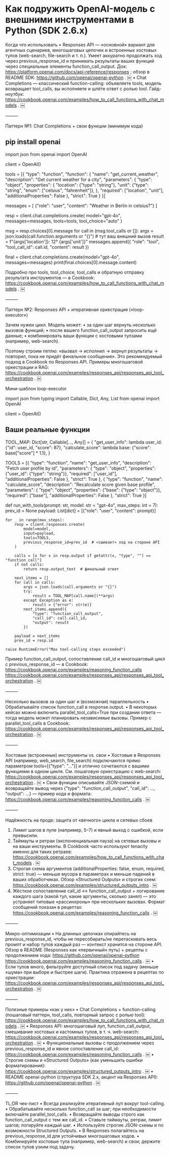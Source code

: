 # Как подружить OpenAI-модель с внешними инструментами в Python (SDK 2.6.x)

Когда что использовать
 • Responses API — «основной» вариант для агентных сценариев, многошаговых цепочек и встроенных хостовых тулов (web-search, file-search и т. п.). Умеет аккуратно продолжать ход через previous_response_id и принимать результаты ваших функций через специальные элементы function_call_output. Док: <https://platform.openai.com/docs/api-reference/responses> ; обзор в README SDK: <https://github.com/openai/openai-python> .  ￼
 • Chat Completions — классический function-calling: объявляете tools, модель возвращает tool_calls, вы исполняете и шлёте ответ с ролью tool. Гайд-ноутбук: <https://cookbook.openai.com/examples/how_to_call_functions_with_chat_models> .  ￼

⸻

Паттерн №1: Chat Completions + свои функции (минимум кода)

## pip install openai

import json
from openai import OpenAI

client = OpenAI()

tools = [{
    "type": "function",
    "function": {
        "name": "get_current_weather",
        "description": "Get current weather for a city",
        "parameters": {
            "type": "object",
            "properties": {
                "location": {"type": "string"},
                "unit": {"type": "string", "enum": ["celsius", "fahrenheit"]},
            },
            "required": ["location", "unit"],
            "additionalProperties": False
        },
        "strict": True
    }
}]

messages = [
    {"role": "user", "content": "Weather in Berlin in celsius?"}
]

resp = client.chat.completions.create(
    model="gpt-4o",
    messages=messages,
    tools=tools,
    tool_choice="auto"
)

msg = resp.choices[0].message
for call in (msg.tool_calls or []):
    args = json.loads(call.function.arguments or "{}")
    # тут ваш внешний вызов
    result = f"{args['location']}: 12° {args['unit']}"
    messages.append({
        "role": "tool",
        "tool_call_id": call.id,
        "content": result
    })

final = client.chat.completions.create(model="gpt-4o", messages=messages)
print(final.choices[0].message.content)

Подробно про tools, tool_choice, tool_calls и обратную отправку результата инструментов — в Cookbook: <https://cookbook.openai.com/examples/how_to_call_functions_with_chat_models> .  ￼

⸻

Паттерн №2: Responses API + итеративная оркестрация («loop-executor»)

Зачем нужен цикл. Модель может:
 • за один шаг вернуть несколько вызовов функций;
 • после вашего function_call_output запросить ещё данные;
 • комбинировать ваши функции с хостовыми тулзами (например, web-search).

Поэтому строим петлю: «вызвал → исполнил → вернул результаты → повторил, пока не придёт финальное сообщение». Это рекомендуемый подход в Cookbook по Responses API. Примеры многошаговой оркестрации и RAG: <https://cookbook.openai.com/examples/responses_api/responses_api_tool_orchestration> .  ￼

Мини-шаблон loop-executor

import json
from typing import Callable, Dict, Any, List
from openai import OpenAI

client = OpenAI()

## Ваши реальные функции

TOOL_MAP: Dict[str, Callable[..., Any]] = {
    "get_user_info": lambda user_id: {"id": user_id, "score": 87},
    "calculate_score": lambda base: {"score": base["score"] * 1.1},
}

TOOLS = [{
    "type": "function",
    "name": "get_user_info",
    "description": "Fetch user profile by id",
    "parameters": {
        "type": "object",
        "properties": {"user_id": {"type": "string"}},
        "required": ["user_id"],
        "additionalProperties": False
    },
    "strict": True
}, {
    "type": "function",
    "name": "calculate_score",
    "description": "Recalculate score given base profile",
    "parameters": {
        "type": "object",
        "properties": {"base": {"type": "object"}},
        "required": ["base"],
        "additionalProperties": False
    },
    "strict": True
}]

def run_with_tools(prompt: str, model: str = "gpt-4o", max_steps: int = 7):
    prev_id = None
    payload: List[dict] = [{"role": "user", "content": prompt}]

    for _ in range(max_steps):
        resp = client.responses.create(
            model=model,
            input=payload,
            tools=TOOLS,
            previous_response_id=prev_id  # «сшивает» ход на стороне API
        )

        calls = [x for x in resp.output if getattr(x, "type", "") == "function_call"]
        if not calls:
            return resp.output_text  # финальный ответ

        next_items = []
        for call in calls:
            args = json.loads(call.arguments or "{}")
            try:
                result = TOOL_MAP[call.name](**args)
            except Exception as e:
                result = {"error": str(e)}
            next_items.append({
                "type": "function_call_output",
                "call_id": call.call_id,
                "output": result
            })

        payload = next_items
        prev_id = resp.id

    raise RuntimeError("Max tool-calling steps exceeded")

Пример function_call_output, сопоставление call_id и многошаговый цикл с previous_response_id — в Cookbook:
<https://cookbook.openai.com/examples/reasoning_function_calls>
<https://cookbook.openai.com/examples/responses_api/responses_api_tool_orchestration> .  ￼

⸻

Несколько вызовов за один шаг и (возможная) параллельность
 • Обрабатывайте список function_call в response.output.
 • В некоторых кейсах можно включить parallel_tool_calls=True при создании ответа — тогда модель может планировать независимые вызовы. Пример с parallel_tool_calls в Cookbook: <https://cookbook.openai.com/examples/responses_api/responses_api_tool_orchestration> .  ￼

⸻

Хостовые (встроенные) инструменты vs. свои
 • Хостовые в Responses API (например, web_search, file_search) подключаются прямо параметром tools=[{"type": "..."}] и отлично сочетаются с вашими функциями в одном цикле. См. пошаговую оркестрацию с web-search: <https://cookbook.openai.com/examples/responses_api/responses_api_tool_orchestration> .  ￼
 • Свои функции описывайте JSON-схемой и возвращайте вывод через {"type": "function_call_output", "call_id": ..., "output": ...} — пример кода и формата: <https://cookbook.openai.com/examples/reasoning_function_calls> .  ￼

⸻

Надёжность на проде: защита от «вечного» цикла и сетевых сбоев

 1. Лимит шагов в лупе (например, 5–7) и явный выход с ошибкой, если превысили.
 2. Таймауты и ретраи (экспоненциальная пауза) на сетевые вызовы и на ваши инструменты. В Cookbook часто используют tenacity именно для таких ретраев: <https://cookbook.openai.com/examples/how_to_call_functions_with_chat_models> .  ￼
 3. Строгая схема аргументов (additionalProperties: false, enum, required, strict: true) — меньше мусора в параметрах и меньше падений в ваших обработчиках. Обзор «Structured Outputs» и строгих схем: <https://cookbook.openai.com/examples/structured_outputs_intro> .  ￼
 4. Жёсткое сопоставление call_id ↔ function_call_output + логирование каждого шага (какой тул, какие аргументы, сколько занял) — это устраняет типовые «рассинхроны» при нескольких вызовах. Формат сообщений показан в рецептах:
<https://cookbook.openai.com/examples/reasoning_function_calls> .  ￼

⸻

Микро-оптимизации
 • На длинных цепочках опирайтесь на previous_response_id, чтобы не пересобирать/не перетаскивать весь промпт и набор тулов каждый раз — контекст хранится на стороне API. Обзор в README (Responses как «первичный» путь) + рецепты с продолжением хода:
<https://github.com/openai/openai-python>
<https://cookbook.openai.com/examples/reasoning_function_calls> .  ￼
 • Если тулов много, фильтруйте доступный список под задачу (меньше «шума» при выборе и быстрее шаги). Практика отражена в рецептах по оркестрации: <https://cookbook.openai.com/examples/responses_api/responses_api_tool_orchestration> .  ￼

⸻

Полезные примеры «как у них»
 • Chat Completions + function-calling (пошаговый паттерн, tool_calls, повторный запрос с ролью tool):
<https://cookbook.openai.com/examples/how_to_call_functions_with_chat_models> .  ￼
 • Responses API: многошаговый луп, function_call_output, смешивание хостовых и кастомных тулов, в т. ч. web-search:
<https://cookbook.openai.com/examples/responses_api/responses_api_tool_orchestration> .  ￼
 • Функциональные вызовы с продолжением через previous_response_id и явное сопоставление call_id:
<https://cookbook.openai.com/examples/reasoning_function_calls> .  ￼
 • Строгие схемы и «Structured Outputs» (как уменьшить ошибки форматирования):
<https://cookbook.openai.com/examples/structured_outputs_intro> .  ￼
 • README openai-python (структура SDK 2.x, акцент на Responses API):
<https://github.com/openai/openai-python> .  ￼

⸻

TL;DR чек-лист
 • Всегда реализуйте итеративный луп вокруг tool-calling.
 • Обрабатывайте несколько function_call за шаг; при необходимости включайте parallel_tool_calls.
 • Возвращайте выводы строго как function_call_output с тем же call_id.
 • Ставьте таймауты, ретраи, лимит шагов; логируйте каждый шаг.
 • Используйте строгие JSON-схемы и по возможности Structured Outputs.
 • В Responses полагайтесь на previous_response_id для устойчивых многошаговых ходов.
 • Комбинируйте хостовые тула (например, web-search) и свои; держите список тулов узким под задачу.
